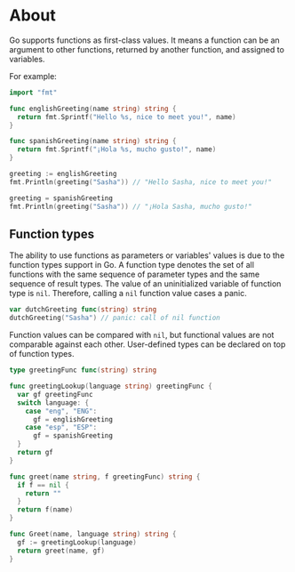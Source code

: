 # About

Go supports functions as first-class values. It means a function can be an argument to other functions, returned by another function, and assigned to variables.

For example:
```go
import "fmt"

func englishGreeting(name string) string {
  return fmt.Sprintf("Hello %s, nice to meet you!", name)
}

func spanishGreeting(name string) string {
  return fmt.Sprintf("¡Hola %s, mucho gusto!", name)
}

greeting := englishGreeting
fmt.Println(greeting("Sasha")) // "Hello Sasha, nice to meet you!"

greeting = spanishGreeting
fmt.Println(greeting("Sasha")) // "¡Hola Sasha, mucho gusto!"
```

## Function types
The ability to use functions as parameters or variables' values is due to the function types support in Go. A function type denotes the set of all functions with the same sequence of parameter types and the same sequence of result types.
The value of an uninitialized variable of function type is `nil`. Therefore, calling a `nil` function value cases a panic.

```go
var dutchGreeting func(string) string
dutchGreeting("Sasha") // panic: call of nil function
```

Function values can be compared with `nil`, but functional values are not comparable against each other. User-defined types can be declared on top of function types.
```go
type greetingFunc func(string) string

func greetingLookup(language string) greetingFunc {
  var gf greetingFunc
  switch language: {
    case "eng", "ENG":
      gf = englishGreeting
    case "esp", "ESP":
      gf = spanishGreeting
  }
  return gf
}

func greet(name string, f greetingFunc) string {
  if f == nil {
    return ""
  }
  return f(name)
}

func Greet(name, language string) string {
  gf := greetingLookup(language)
  return greet(name, gf)
}
```